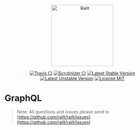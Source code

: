 <p align="center">
    <img src="https://railt.org/images/logo-dark.svg" width="200" alt="Railt" />
</p>

<p align="center">
    <a href="https://travis-ci.org/railt/graphql"><img src="https://travis-ci.org/railt/graphql.svg?branch=1.4.x" alt="Travis CI" /></a>
    <a href="https://scrutinizer-ci.com/g/railt/graphql/?branch=1.4.x"><img src="https://scrutinizer-ci.com/g/railt/graphql/badges/quality-score.png?b=1.4.x" alt="Scrutinizer CI" /></a>
    <a href="https://packagist.org/packages/railt/graphql"><img src="https://poser.pugx.org/railt/graphql/version" alt="Latest Stable Version"></a>
    <a href="https://packagist.org/packages/railt/graphql"><img src="https://poser.pugx.org/railt/graphql/v/unstable" alt="Latest Unstable Version"></a>
    <a href="https://raw.githubusercontent.com/railt/graphql/master/LICENSE.md"><img src="https://poser.pugx.org/railt/graphql/license" alt="License MIT"></a>
</p>

# GraphQL

> Note: All questions and issues please send 
to [https://github.com/railt/railt/issues](https://github.com/railt/railt/issues)


